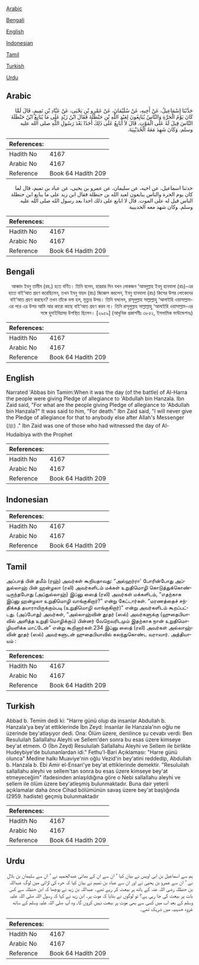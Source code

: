 [Arabic](#arabic)

[Bengali](#bengali)

[English](#english)

[Indonesian](#indonesian)

[Tamil](#tamil)

[Turkish](#turkish)

[Urdu](#urdu)

## Arabic


<div dir="rtl" lang="ar" style={{fontSize:'larger',backgroundColor:'#f8f9fa',padding:20}}>
حَدَّثَنَا إِسْمَاعِيلُ، عَنْ أَخِيهِ، عَنْ سُلَيْمَانَ، عَنْ عَمْرِو بْنِ يَحْيَى، عَنْ عَبَّادِ بْنِ تَمِيمٍ، قَالَ لَمَّا كَانَ يَوْمُ الْحَرَّةِ وَالنَّاسُ يُبَايِعُونَ لِعَبْدِ اللَّهِ بْنِ حَنْظَلَةَ فَقَالَ ابْنُ زَيْدٍ عَلَى مَا يُبَايِعُ ابْنُ حَنْظَلَةَ النَّاسَ قِيلَ لَهُ عَلَى الْمَوْتِ‏.‏ قَالَ لاَ أُبَايِعُ عَلَى ذَلِكَ أَحَدًا بَعْدَ رَسُولِ اللَّهِ صلى الله عليه وسلم‏.‏ وَكَانَ شَهِدَ مَعَهُ الْحُدَيْبِيَةَ‏.‏
</div>
<div style={{backgroundColor:'#f8f9fa',padding:20, marginBottom: 10}}><table> <thead> <tr> <th>References:</th> <th></th> </tr> </thead> <tbody><tr><td>Hadith No</td><td>4167</td></tr><tr><td>Arabic No</td><td>4167</td></tr><tr><td>Reference</td><td>Book 64 Hadith 209</td></tr></tbody></table></div>


<div dir="rtl" lang="ar" style={{fontSize:'larger',backgroundColor:'#f8f9fa',padding:20}}>
حدثنا اسماعيل، عن اخيه، عن سليمان، عن عمرو بن يحيى، عن عباد بن تميم، قال لما كان يوم الحرة والناس يبايعون لعبد الله بن حنظلة فقال ابن زيد على ما يبايع ابن حنظلة الناس قيل له على الموت. قال لا ابايع على ذلك احدا بعد رسول الله صلى الله عليه وسلم. وكان شهد معه الحديبية
</div>
<div style={{backgroundColor:'#f8f9fa',padding:20, marginBottom: 10}}><table> <thead> <tr> <th>References:</th> <th></th> </tr> </thead> <tbody><tr><td>Hadith No</td><td>4167</td></tr><tr><td>Arabic No</td><td>4167</td></tr><tr><td>Reference</td><td>Book 64 Hadith 209</td></tr></tbody></table></div>

## Bengali


<div dir="rtl" lang="bn" style={{fontSize:'larger',backgroundColor:'#f8f9fa',padding:20}}>
আব্বাদ ইবনু তামীম (রহ.) হতে বর্ণিত। তিনি বলেন, হাররার দিন যখন লোকজন ‘আবদুল্লাহ ইবনু হানযালা (রাঃ)-এর হাতে বাই‘আত গ্রহণ করেছিলেন, তখন ইবনু যায়দ (রাঃ) জিজ্ঞেস করলেন, ইবনু হানযালা (রাঃ) কিসের উপর লোকেদের বাই‘আত গ্রহণ করছেন? তখন তাঁকে বলা হল, মৃত্যুর উপর। তিনি বললেন, রাসূলুল্লাহ সাল্লাল্লাহু ‘আলাইহি ওয়াসাল্লাম-এর পরে এর উপর আমি আর কারো কাছে বাই‘আত গ্রহণ করব না। তিনি রাসূলুল্লাহ সাল্লাল্লাহু ‘আলাইহি ওয়াসাল্লাম-এর সঙ্গে হুদাইবিয়াহ্য় উপস্থিত ছিলেন। [২৯৫৯] (আধুনিক প্রকাশনীঃ ৩৮৫২, ইসলামিক ফাউন্ডেশনঃ)
</div>
<div style={{backgroundColor:'#f8f9fa',padding:20, marginBottom: 10}}><table> <thead> <tr> <th>References:</th> <th></th> </tr> </thead> <tbody><tr><td>Hadith No</td><td>4167</td></tr><tr><td>Arabic No</td><td>4167</td></tr><tr><td>Reference</td><td>Book 64 Hadith 209</td></tr></tbody></table></div>

## English


<div dir="ltr" lang="en" style={{fontSize:'larger',backgroundColor:'#f8f9fa',padding:20}}>
Narrated 'Abbas bin Tamim:When it was the day (of the battle) of Al-Harra the people were giving Pledge of allegiance to 'Abdullah bin Hanzala. Ibn Zaid said, "For what are the people giving Pledge of allegiance to 'Abdullah bin Hanzala?" It was said to him, "For death." Ibn Zaid said, "I will never give the Pledge of allegiance for that to anybody else after Allah's Messenger (ﷺ) ." Ibn Zaid was one of those who had witnessed the day of Al-Hudaibiya with the Prophet
</div>
<div style={{backgroundColor:'#f8f9fa',padding:20, marginBottom: 10}}><table> <thead> <tr> <th>References:</th> <th></th> </tr> </thead> <tbody><tr><td>Hadith No</td><td>4167</td></tr><tr><td>Arabic No</td><td>4167</td></tr><tr><td>Reference</td><td>Book 64 Hadith 209</td></tr></tbody></table></div>

## Indonesian


<div dir="ltr" lang="id" style={{fontSize:'larger',backgroundColor:'#f8f9fa',padding:20}}>

</div>
<div style={{backgroundColor:'#f8f9fa',padding:20, marginBottom: 10}}><table> <thead> <tr> <th>References:</th> <th></th> </tr> </thead> <tbody><tr><td>Hadith No</td><td>4167</td></tr><tr><td>Arabic No</td><td>4167</td></tr><tr><td>Reference</td><td>Book 64 Hadith 209</td></tr></tbody></table></div>

## Tamil


<div dir="ltr" lang="ta" style={{fontSize:'larger',backgroundColor:'#f8f9fa',padding:20}}>
அப்பாத் பின் தமீம் (ரஹ்) அவர்கள் கூறியதாவது: “அல்ஹர்ரா' போரின்போது அப்துல்லாஹ் பின் ஹன்ழலா (ரலி) அவர்களிடம் மக்கள் உறுதிமொழி கொடுத்துக்கொண்டிருந்தபோது (அப்துல்லாஹ்) இப்னு ஸைத் (ரலி) அவர்கள் மக்களிடம், “எதற்காக இப்னு ஹன்ழலா உறுதிமொழி வாங்குகிறார்?” என்று கேட்டார்கள். “மரணத்தைச் சந்திக்கத் தயாராயிருக்கும்படி (உறுதிமொழி வாங்குகிறார்)” என்று அவர்களிடம் கூறப்பட்டது. (அப்போது) அவர்கள், “அல்லாஹ்வின் தூதர் (ஸல்) அவர்களுக்கு (ஹுதைபியாவில் அளித்த உறுதி மொழிக்குப்) பின்னர் வேறெவரிடமும் இதற்காக நான் உறுதிமொழியளிக்க மாட்டேன்” என்று கூறினார்கள்.234 இப்னு ஸைத் (ரலி) அவர்கள் அல்லாஹ்வின் தூதர் (ஸல்) அவர்களுடன் ஹுதைபியாவில் கலந்துகொண்ட வராவார். அத்தியாயம் :
</div>
<div style={{backgroundColor:'#f8f9fa',padding:20, marginBottom: 10}}><table> <thead> <tr> <th>References:</th> <th></th> </tr> </thead> <tbody><tr><td>Hadith No</td><td>4167</td></tr><tr><td>Arabic No</td><td>4167</td></tr><tr><td>Reference</td><td>Book 64 Hadith 209</td></tr></tbody></table></div>

## Turkish


<div dir="ltr" lang="tr" style={{fontSize:'larger',backgroundColor:'#f8f9fa',padding:20}}>
Abbad b. Temim dedi ki: "Harre günü olup da insanlar Abdullah b. Hanzala'ya bey'at ettiklerinde İbn Zeyd: İnsanlar ile Hanzala'nın oğlu ne üzerinde bey'atlaşıyor dedi. Ona: Ölüm üzere, denilince şu cevabı verdi: Ben Resuluilah Sallallahu Aleyhi ve Sellem'den sonra bu esas üzere kimseye bey'at etmem. O (İbn Zeyd) Resuluilah Sallallahu Aleyhi ve Sellem ile birlikte Hudeybiye'de bulunanlardan idi." Fethu'l-Bari Açıklaması: "Harre günü olunca" Medine halkı Muaviye'nin oğlu Vezid'in bey'atini reddedip, Abdullah b. Hanzala b. Ebi Amir el-Ensari'ye bey'at ettiklerinde demektir. "Resuluilah sallallahu aleyhi ve sellem'tan sonra bu esas üzere kimseye bey'at etmeyeceğim" ifadesinden anlaşıldığına göre o Nebi sallallahu aleyhi ve sellem ile ölüm üzere bey'atleşmiş bulunmaktadır. Buna dair yeterli açıklamalar daha önce Cihad bölümünün savaş üzere bey'at başlığında (2959. hadiste) geçmiş bulunmaktadır
</div>
<div style={{backgroundColor:'#f8f9fa',padding:20, marginBottom: 10}}><table> <thead> <tr> <th>References:</th> <th></th> </tr> </thead> <tbody><tr><td>Hadith No</td><td>4167</td></tr><tr><td>Arabic No</td><td>4167</td></tr><tr><td>Reference</td><td>Book 64 Hadith 209</td></tr></tbody></table></div>

## Urdu


<div dir="rtl" lang="ur" style={{fontSize:'larger',backgroundColor:'#f8f9fa',padding:20}}>
ہم سے اسماعیل بن ابی اویس نے بیان کیا ‘ ان سے ان کے بھائی عبدالحمید نے ‘ ان سے سلیمان بن بلال نے ‘ ان سے عمرو بن یحییٰ نے اور ان سے عباد بن تمیم نے بیان کیا کہ حرہ کی لڑائی میں لوگ عبداللہ بن حنظلہ رضی اللہ عنہ کے ہاتھ پر بیعت کر رہے تھے۔ عبداللہ بن زید نے پوچھا کہ ابن حنظلہ سے کس بات پر بیعت کی جا رہی ہے؟ تو لوگوں نے بتایا کہ موت پر۔ ابن زید نے کہا کہ رسول اللہ صلی اللہ علیہ وسلم کے بعد اب میں کسی سے بھی موت پر بیعت نہیں کروں گا۔ وہ آپ صلی اللہ علیہ وسلم کے ساتھ غزوہ حدیبیہ میں شریک تھے۔
</div>
<div style={{backgroundColor:'#f8f9fa',padding:20, marginBottom: 10}}><table> <thead> <tr> <th>References:</th> <th></th> </tr> </thead> <tbody><tr><td>Hadith No</td><td>4167</td></tr><tr><td>Arabic No</td><td>4167</td></tr><tr><td>Reference</td><td>Book 64 Hadith 209</td></tr></tbody></table></div>